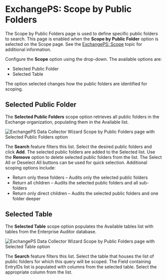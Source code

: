 # ExchangePS: Scope by Public Folders

The Scope by Public Folders page is used to define specific public folders to search. This page is
enabled when the **Scope by Public Folder** option is selected on the Scope page. See the
[ExchangePS: Scope](/docs/accessanalyzer/11.6/accessanalyzer/admin/datacollector/exchangeps/scope.md) topic
for additional information.

Configure the **Scope** option using the drop-down. The available options are:

- Selected Public Folder
- Selected Table

The option selected changes how the public folders are identified for scoping.

## Selected Public Folder

The **Selected Public Folders** scope option retrieves all public folders in the Exchange
organization, populating them in the Available list.

![ExchangePS Data Collector Wizard Scope by Public Folders page with Selected Public Folders option](/img/versioned_docs/accessanalyzer_11.6/accessanalyzer/admin/datacollector/exchangeps/scopepublicfolders.webp)

The **Search** feature filters this list. Select the desired public folders and click **Add**. The
selected public folders are added to the Selected list. Use the **Remove** option to delete selected
public folders from the list. The Select All or Deselect All buttons can be used for quick
selection. Additional scoping options include:

- Return only these folders – Audits only the selected public folders
- Return all children – Audits the selected public folders and all sub-folders
- Return only direct children – Audits the selected public folders and one folder deeper

## Selected Table

The **Selected Table** scope option populates the Available tables list with tables from the
Enterprise Auditor database.

![ExchangePS Data Collector Wizard Scope by Public Folders page with Selected Table option](/img/versioned_docs/accessanalyzer_11.6/accessanalyzer/admin/datacollector/exchangeps/scopepublicfoldersselectedtable.webp)

The **Search** feature filters this list. Select the table that houses the list of public folders
for which this query will be scoped. The Field containing EntryIDs list is populated with columns
from the selected table. Select the appropriate column from the list.

